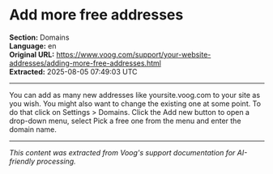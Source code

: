 # Add more free addresses

**Section:** Domains  
**Language:** en  
**Original URL:** https://www.voog.com/support/your-website-addresses/adding-more-free-addresses.html  
**Extracted:** 2025-08-05 07:49:03 UTC

---

You can add as many new addresses like yoursite.voog.com to your site as you wish. You might also want to change the existing one at some point. To do that click on Settings > Domains.
Click the Add new button to open a drop-down menu, select Pick a free one from the menu and enter the domain name.

---

*This content was extracted from Voog's support documentation for AI-friendly processing.*
